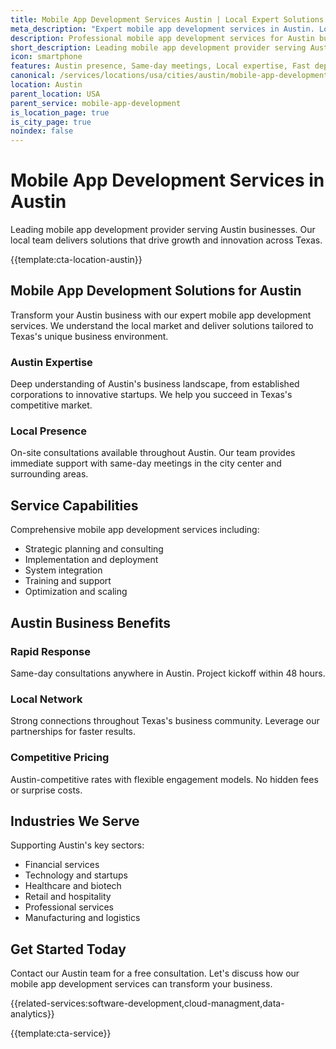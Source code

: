 ```yaml
---
title: Mobile App Development Services Austin | Local Expert Solutions
meta_description: "Expert mobile app development services in Austin. Local team, same-day consultations, proven results. Transform your business today."
description: Professional mobile app development services for Austin businesses
short_description: Leading mobile app development provider serving Austin and Texas.
icon: smartphone
features: Austin presence, Same-day meetings, Local expertise, Fast deployment, Competitive rates, Proven track record
canonical: /services/locations/usa/cities/austin/mobile-app-development-austin.html
location: Austin
parent_location: USA
parent_service: mobile-app-development
is_location_page: true
is_city_page: true
noindex: false
---
```


# Mobile App Development Services in Austin

Leading mobile app development provider serving Austin businesses. Our local team delivers solutions that drive growth and innovation across Texas.

{{template:cta-location-austin}}

## Mobile App Development Solutions for Austin

Transform your Austin business with our expert mobile app development services. We understand the local market and deliver solutions tailored to Texas's unique business environment.

### Austin Expertise

Deep understanding of Austin's business landscape, from established corporations to innovative startups. We help you succeed in Texas's competitive market.

### Local Presence

On-site consultations available throughout Austin. Our team provides immediate support with same-day meetings in the city center and surrounding areas.

## Service Capabilities

Comprehensive mobile app development services including:
- Strategic planning and consulting
- Implementation and deployment
- System integration
- Training and support
- Optimization and scaling

## Austin Business Benefits

### Rapid Response
Same-day consultations anywhere in Austin. Project kickoff within 48 hours.

### Local Network
Strong connections throughout Texas's business community. Leverage our partnerships for faster results.

### Competitive Pricing
Austin-competitive rates with flexible engagement models. No hidden fees or surprise costs.

## Industries We Serve

Supporting Austin's key sectors:
- Financial services
- Technology and startups
- Healthcare and biotech
- Retail and hospitality
- Professional services
- Manufacturing and logistics

## Get Started Today

Contact our Austin team for a free consultation. Let's discuss how our mobile app development services can transform your business.

{{related-services:software-development,cloud-managment,data-analytics}}

{{template:cta-service}}
